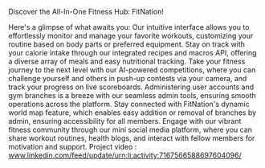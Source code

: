 Discover the All-In-One Fitness Hub: FitNation!

Here's a glimpse of what awaits you: Our intuitive interface allows you to effortlessly monitor and manage your favorite workouts, customizing your routine based on body parts or preferred equipment. Stay on track with your calorie intake through our integrated recipes and macros API, offering a diverse array of meals and easy nutritional tracking. Take your fitness journey to the next level with our AI-powered competitions, where you can challenge yourself and others in push-up contests via your camera, and track your progress on live scoreboards. Administering user accounts and gym branches is a breeze with our seamless admin tools, ensuring smooth operations across the platform. Stay connected with FitNation's dynamic world map feature, which enables easy addition or removal of branches by admin, ensuring accessibility for all members. Engage with our vibrant fitness community through our mini social media platform, where you can share workout routines, health blogs, and interact with fellow members for motivation and support.
Project video : www.linkedin.com/feed/update/urn:li:activity:7167566588697604096/
